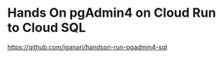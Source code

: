 # Hands On pgAdmin4 on Cloud Run to Cloud SQL


https://github.com/iganari/handson-run-pgadmin4-sql
